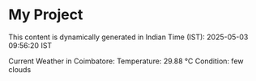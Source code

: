 # My Project

This content is dynamically generated in Indian Time (IST): 2025-05-03 09:56:20 IST


Current Weather in Coimbatore:
Temperature: 29.88 °C
Condition: few clouds

